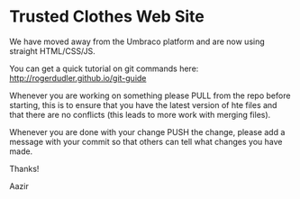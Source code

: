 # Trusted Clothes Web Site
We have moved away from the Umbraco platform and are now using straight HTML/CSS/JS. 

You can get a quick tutorial on git commands here: 
http://rogerdudler.github.io/git-guide

Whenever you are working on something please PULL from the repo before starting, this is to ensure that you have the latest version of hte files and that there are no conflicts (this leads to more work with merging files). 

Whenever you are done with your change PUSH the change, please add a message with your commit so that others can tell what changes you have made.

Thanks!

Aazir
